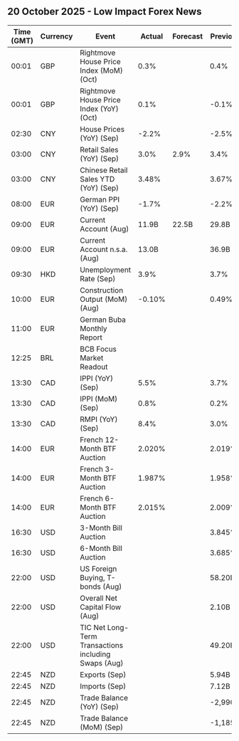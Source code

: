## 20 October 2025 - Low Impact Forex News

| Time (GMT) | Currency | Event | Actual | Forecast | Previous |
|------|----------|-------|--------|----------|----------|
| 00:01 | GBP | Rightmove House Price Index (MoM) (Oct) | 0.3% |  | 0.4% |
| 00:01 | GBP | Rightmove House Price Index (YoY) (Oct) | 0.1% |  | -0.1% |
| 02:30 | CNY | House Prices (YoY) (Sep) | -2.2% |  | -2.5% |
| 03:00 | CNY | Retail Sales (YoY) (Sep) | 3.0% | 2.9% | 3.4% |
| 03:00 | CNY | Chinese Retail Sales YTD (YoY) (Sep) | 3.48% |  | 3.67% |
| 08:00 | EUR | German PPI (YoY) (Sep) | -1.7% |  | -2.2% |
| 09:00 | EUR | Current Account (Aug) | 11.9B | 22.5B | 29.8B |
| 09:00 | EUR | Current Account n.s.a. (Aug) | 13.0B |  | 36.9B |
| 09:30 | HKD | Unemployment Rate (Sep) | 3.9% |  | 3.7% |
| 10:00 | EUR | Construction Output (MoM) (Aug) | -0.10% |  | 0.49% |
| 11:00 | EUR | German Buba Monthly Report |  |  |  |
| 12:25 | BRL | BCB Focus Market Readout |  |  |  |
| 13:30 | CAD | IPPI (YoY) (Sep) | 5.5% |  | 3.7% |
| 13:30 | CAD | IPPI (MoM) (Sep) | 0.8% |  | 0.2% |
| 13:30 | CAD | RMPI (YoY) (Sep) | 8.4% |  | 3.0% |
| 14:00 | EUR | French 12-Month BTF Auction | 2.020% |  | 2.019% |
| 14:00 | EUR | French 3-Month BTF Auction | 1.987% |  | 1.958% |
| 14:00 | EUR | French 6-Month BTF Auction | 2.015% |  | 2.009% |
| 16:30 | USD | 3-Month Bill Auction |  |  | 3.845% |
| 16:30 | USD | 6-Month Bill Auction |  |  | 3.685% |
| 22:00 | USD | US Foreign Buying, T-bonds (Aug) |  |  | 58.20B |
| 22:00 | USD | Overall Net Capital Flow (Aug) |  |  | 2.10B |
| 22:00 | USD | TIC Net Long-Term Transactions including Swaps (Aug) |  |  | 49.20B |
| 22:45 | NZD | Exports (Sep) |  |  | 5.94B |
| 22:45 | NZD | Imports (Sep) |  |  | 7.12B |
| 22:45 | NZD | Trade Balance (YoY) (Sep) |  |  | -2,990M |
| 22:45 | NZD | Trade Balance (MoM) (Sep) |  |  | -1,185M |
